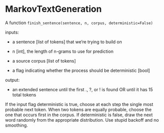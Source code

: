# MarkovTextGeneration

A function `finish_sentence(sentence, n, corpus, deterministic=False)`

inputs:

  -  a sentence [list of tokens] that we’re trying to build on

  - n [int], the length of n-grams to use for prediction
  
  - a source corpus [list of tokens]
  
  - a flag indicating whether the process should be deterministic [bool]
  
output:

  - an extended sentence until the first ., ?, or ! is found OR until it has 15 total tokens

If the input flag deterministic is true, choose at each step the single most probable next
token. When two tokens are equally probable, choose the one that occurs first in the corpus.
If deterministic is false, draw the next word randomly from the appropriate distribution.
Use stupid backoff and no smoothing.
